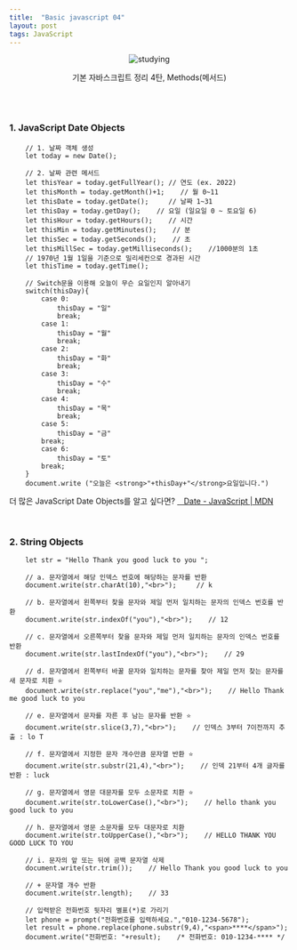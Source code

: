 ```yaml
---
title:  "Basic javascript 04"
layout: post
tags: JavaScript
---
```


<div align="center">
  <img src ="https://images.unsplash.com/photo-1488190211105-8b0e65b80b4e?ixlib=rb-1.2.1&ixid=MnwxMjA3fDB8MHxwaG90by1wYWdlfHx8fGVufDB8fHx8&auto=format&fit=crop&w=870&q=80" title="studying">
  <p>기본 자바스크립트 정리 4탄, Methods(메서드)</p>
</div>
<br>
<br>


### 1. JavaScript Date Objects
````
    // 1. 날짜 객체 생성
    let today = new Date();
    
    // 2. 날짜 관련 메서드
    let thisYear = today.getFullYear(); // 연도 (ex. 2022)
    let thisMonth = today.getMonth()+1;    // 월 0~11
    let thisDate = today.getDate();     // 날짜 1~31
    let thisDay = today.getDay();    // 요일 (일요일 0 ~ 토요일 6)
    let thisHour = today.getHours();    // 시간
    let thisMin = today.getMinutes();    // 분
    let thisSec = today.getSeconds();    // 초
    let thisMillSec = today.getMilliseconds();    //1000분의 1초
    // 1970년 1월 1일을 기준으로 밀리세컨으로 경과된 시간
    let thisTime = today.getTime();
````
````
    // Switch문을 이용해 오늘이 무슨 요일인지 알아내기
    switch(thisDay){
        case 0:
            thisDay = "일"
            break;
        case 1:
            thisDay = "월"
            break;
        case 2:
            thisDay = "화"
            break;
        case 3:
            thisDay = "수"
            break;
        case 4:
            thisDay = "목"
            break;
        case 5:
            thisDay = "금"
        break;
        case 6:
            thisDay = "토"
        break;
    }
    document.write ("오늘은 <strong>"+thisDay+"</strong>요일입니다.")
````

더 많은 JavaScript Date Objects를 알고 싶다면?
<a href="https://developer.mozilla.org/en-US/docs/Web/JavaScript/Reference/Global_Objects/Date">&nbsp;&nbsp; Date - JavaScript | MDN </a>

<br>

### 2. String Objects
````
    let str = "Hello Thank you good luck to you ";
    
    // a. 문자열에서 해당 인덱스 번호에 해당하는 문자를 반환
    document.write(str.charAt(10),"<br>");     // k

    // b. 문자열에서 왼쪽부터 찾을 문자와 제일 먼저 일치하는 문자의 인덱스 번호를 반환
    document.write(str.indexOf("you"),"<br>");    // 12

    // c. 문자열에서 오른쪽부터 찾을 문자와 제일 먼저 일치하는 문자의 인덱스 번호를 반환
    document.write(str.lastIndexOf("you"),"<br>");    // 29

    // d. 문자열에서 왼쪽부터 바꿀 문자와 일치하는 문자를 찾아 제일 먼저 찾는 문자를 새 문자로 치환 ⭐
    document.write(str.replace("you","me"),"<br>");    // Hello Thank me good luck to you

    // e. 문자열에서 문자를 자른 후 남는 문자를 반환 ⭐
    document.write(str.slice(3,7),"<br>");    // 인덱스 3부터 7이전까지 추출 : lo T

    // f. 문자열에서 지정한 문자 개수만큼 문자열 반환 ⭐
    document.write(str.substr(21,4),"<br>");    // 인덱 21부터 4개 글자를 반환 : luck 

    // g. 문자열에서 영문 대문자를 모두 소문자로 치환 ⭐
    document.write(str.toLowerCase(),"<br>");    // hello thank you good luck to you

    // h. 문자열에서 영문 소문자를 모두 대문자로 치환
    document.write(str.toUpperCase(),"<br>");    // HELLO THANK YOU GOOD LUCK TO YOU

    // i. 문자의 앞 또는 뒤에 공백 문자열 삭제
    document.write(str.trim());    // Hello Thank you good luck to you

    // + 문자열 개수 반환
    document.write(str.length);    // 33
````
````
    // 입력받은 전화번호 뒷자리 별표(*)로 가리기
    let phone = prompt("전화번호를 입력하세요.","010-1234-5678");
    let result = phone.replace(phone.substr(9,4),"<span>****</span>");
    document.write("전화번호: "+result);    /* 전화번호: 010-1234-**** */
````
